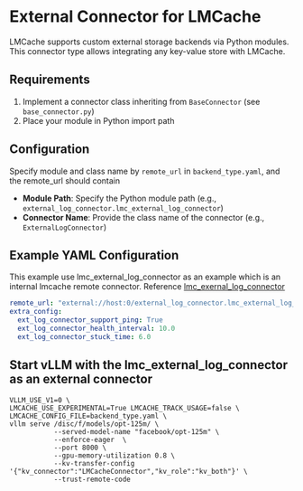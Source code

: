 # External Connector for LMCache

LMCache supports custom external storage backends via Python modules. This connector type allows integrating any key-value store with LMCache.

## Requirements

1. Implement a connector class inheriting from `BaseConnector` (see `base_connector.py`)
2. Place your module in Python import path

## Configuration

Specify module and class name by `remote_url` in `backend_type.yaml`, and the remote_url should contain
- **Module Path**: Specify the Python module path (e.g., `external_log_connector.lmc_external_log_connector`)
- **Connector Name**: Provide the class name of the connector (e.g., `ExternalLogConnector`)

## Example YAML Configuration

This example use lmc_external_log_connector as an example which is an internal lmcache remote connector. Reference [lmc_exernal_log_connector](https://github.com/opendataio/lmc_exernal_log_connector)

```yaml
remote_url: "external://host:0/external_log_connector.lmc_external_log_connector/?connector_name=ExternalLogConnector"
extra_config:
  ext_log_connector_support_ping: True
  ext_log_connector_health_interval: 10.0
  ext_log_connector_stuck_time: 6.0
```

## Start vLLM with the lmc_external_log_connector as an external connector

```shell
VLLM_USE_V1=0 \
LMCACHE_USE_EXPERIMENTAL=True LMCACHE_TRACK_USAGE=false \
LMCACHE_CONFIG_FILE=backend_type.yaml \
vllm serve /disc/f/models/opt-125m/ \
           --served-model-name "facebook/opt-125m" \
           --enforce-eager  \
           --port 8000 \
           --gpu-memory-utilization 0.8 \
           --kv-transfer-config '{"kv_connector":"LMCacheConnector","kv_role":"kv_both"}' \
           --trust-remote-code
```

